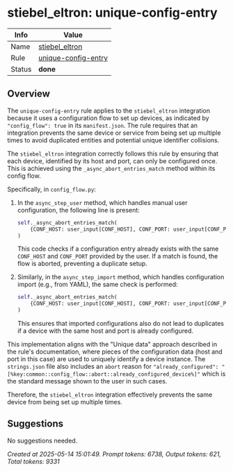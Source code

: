 # stiebel_eltron: unique-config-entry

| Info   | Value                                                                    |
|--------|--------------------------------------------------------------------------|
| Name   | [stiebel_eltron](https://www.home-assistant.io/integrations/stiebel_eltron/) |
| Rule   | [unique-config-entry](https://developers.home-assistant.io/docs/core/integration-quality-scale/rules/unique-config-entry)                                                     |
| Status | **done**                                                                 |

## Overview

The `unique-config-entry` rule applies to the `stiebel_eltron` integration because it uses a configuration flow to set up devices, as indicated by `"config_flow": true` in its `manifest.json`. The rule requires that an integration prevents the same device or service from being set up multiple times to avoid duplicated entities and potential unique identifier collisions.

The `stiebel_eltron` integration correctly follows this rule by ensuring that each device, identified by its host and port, can only be configured once. This is achieved using the `_async_abort_entries_match` method within its config flow.

Specifically, in `config_flow.py`:

1.  In the `async_step_user` method, which handles manual user configuration, the following line is present:
    ```python
    self._async_abort_entries_match(
        {CONF_HOST: user_input[CONF_HOST], CONF_PORT: user_input[CONF_PORT]}
    )
    ```
    This code checks if a configuration entry already exists with the same `CONF_HOST` and `CONF_PORT` provided by the user. If a match is found, the flow is aborted, preventing a duplicate setup.

2.  Similarly, in the `async_step_import` method, which handles configuration import (e.g., from YAML), the same check is performed:
    ```python
    self._async_abort_entries_match(
        {CONF_HOST: user_input[CONF_HOST], CONF_PORT: user_input[CONF_PORT]}
    )
    ```
    This ensures that imported configurations also do not lead to duplicates if a device with the same host and port is already configured.

This implementation aligns with the "Unique data" approach described in the rule's documentation, where pieces of the configuration data (host and port in this case) are used to uniquely identify a device instance. The `strings.json` file also includes an `abort` reason for `"already_configured": "[%key:common::config_flow::abort::already_configured_device%]"` which is the standard message shown to the user in such cases.

Therefore, the `stiebel_eltron` integration effectively prevents the same device from being set up multiple times.

## Suggestions

No suggestions needed.

_Created at 2025-05-14 15:01:49. Prompt tokens: 6738, Output tokens: 621, Total tokens: 9331_
